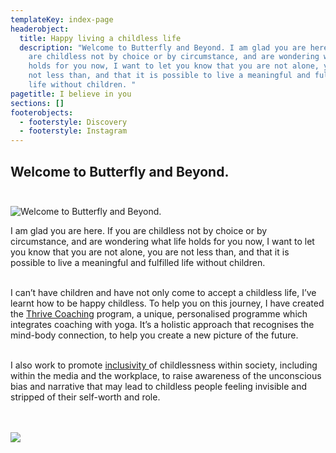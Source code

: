 ```yaml
---
templateKey: index-page
headerobject:
  title: Happy living a childless life
  description: "Welcome to Butterfly and Beyond. I am glad you are here.  If you
    are childless not by choice or by circumstance, and are wondering what life
    holds for you now, I want to let you know that you are not alone, you are
    not less than, and that it is possible to live a meaningful and fulfilled
    life without children. "
pagetitle: I believe in you
sections: []
footerobjects:
  - footerstyle: Discovery
  - footerstyle: Instagram
---
```

## Welcome to Butterfly and Beyond. <br><br>

![Welcome to Butterfly and Beyond.](/img/home0.jpg "Welcome to Butterfly and Beyond.")

I am glad you are here. If you are childless not by choice or by circumstance, and are wondering what life holds for you now, I want to let you know that you are not alone, you are not less than, and that it is possible to live a meaningful and fulfilled life without children.<br><br>

I can’t have children and have not only come to accept a childless life, I’ve learnt how to be happy childless. To help you on this journey, I have created the [Thrive Coaching](/thrive) program, a unique, personalised programme which integrates coaching with yoga. It’s a holistic approach that recognises the mind-body connection, to help you create a new picture of the future.<br><br>

I also work to promote [inclusivity ](/inclusivity)of childlessness within society, including within the media and the workplace, to raise awareness of the unconscious bias and narrative that may lead to childless people feeling invisible and stripped of their self-worth and role.<br><br><br>

![](/img/signed.png)